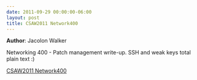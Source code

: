 ```yaml
---
date: 2011-09-29 00:00:00-06:00
layout: post
title: CSAW2011 Network400
---
```


**Author**: Jacolon Walker

Networking 400 - Patch management write-up. SSH and weak keys total plain text :)

[CSAW2011 Network400](http://csg.utdallas.edu/wp-content/uploads/2012/08/csaw2011_network400.pdf)
